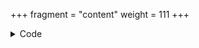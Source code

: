+++
fragment = "content"
weight = 111
+++

<details><summary>Code</summary>

```
+++
fragment = "footer"
#disabled = true
date = "2016-09-07"
weight = 110
title = "Logo Title"
background = "secondary"

menu_title = "Link Title"

[asset]
  image = "logo.png"
  text = "Logo Subtext"
  url = "#"
+++

#### Description Title

Project description such as:
Open source theme for your next project
Provided by Okkur Labs
```
</details>
